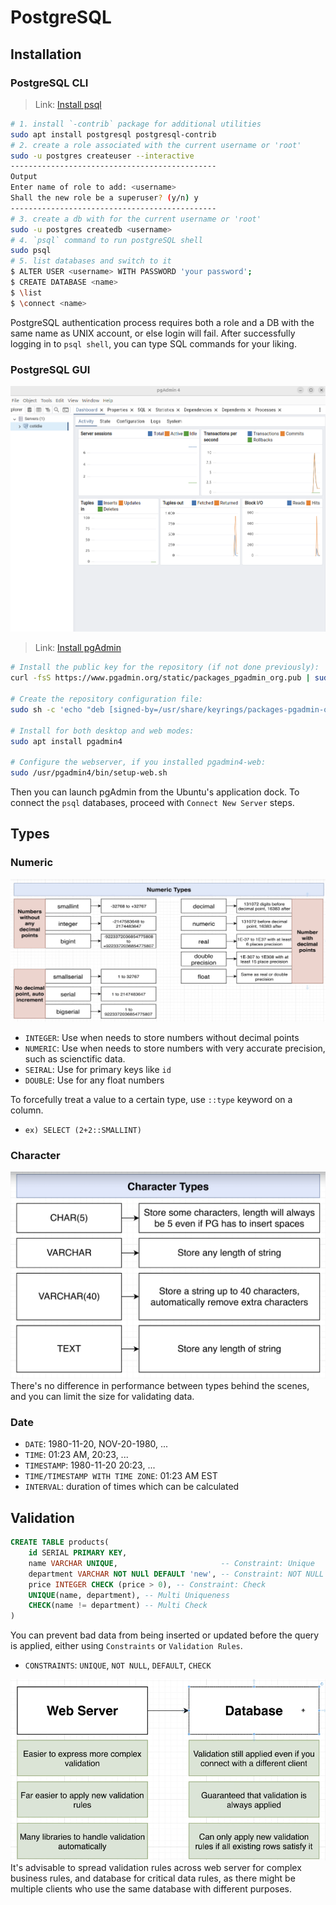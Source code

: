 # PostgreSQL

## Installation
### PostgreSQL CLI
> Link: [Install psql](https://www.postgresql.org/download/)  

```bash
# 1. install `-contrib` package for additional utilities
sudo apt install postgresql postgresql-contrib
# 2. create a role associated with the current username or 'root'
sudo -u postgres createuser --interactive
----------------------------------------------
Output
Enter name of role to add: <username>
Shall the new role be a superuser? (y/n) y
----------------------------------------------
# 3. create a db with for the current username or 'root'
sudo -u postgres createdb <username>
# 4. `psql` command to run postgreSQL shell
sudo psql
# 5. list databases and switch to it
$ ALTER USER <username> WITH PASSWORD 'your password';
$ CREATE DATABASE <name>
$ \list
$ \connect <name>
```
 PostgreSQL authentication process requires both a role and a DB with the same name as UNIX account, or else login will fail. After successfully logging in to `psql shell`, you can type SQL commands for your liking.

### PostgreSQL GUI
![pgadmin](./images/06-pgadmin.png)  
> Link: [Install pgAdmin](https://www.pgadmin.org/download/pgadmin-4-apt/)  

```bash
# Install the public key for the repository (if not done previously):
curl -fsS https://www.pgadmin.org/static/packages_pgadmin_org.pub | sudo gpg --dearmor -o /usr/share/keyrings/packages-pgadmin-org.gpg

# Create the repository configuration file:
sudo sh -c 'echo "deb [signed-by=/usr/share/keyrings/packages-pgadmin-org.gpg] https://ftp.postgresql.org/pub/pgadmin/pgadmin4/apt/$(lsb_release -cs) pgadmin4 main" > /etc/apt/sources.list.d/pgadmin4.list && apt update'

# Install for both desktop and web modes:
sudo apt install pgadmin4

# Configure the webserver, if you installed pgadmin4-web:
sudo /usr/pgadmin4/bin/setup-web.sh
```
Then you can launch pgAdmin from the Ubuntu's application dock. To connect the `psql` databases, proceed with `Connect New Server` steps.

## Types
### Numeric
![numeric-types](./images/07-numeric-types.png)  
- `INTEGER`: Use when needs to store numbers without decimal points
- `NUMERIC`: Use when needs to store numbers with very accurate precision, such as scienctific data.
- `SEIRAL`: Use for primary keys like `id`
- `DOUBLE`: Use for any float numbers

To forcefully treat a value to a certain type, use `::type` keyword on a column.
- `ex) SELECT (2+2::SMALLINT)`

### Character
![character-types](./images/08-character-types.png)  
There's no difference in performance between types behind the scenes, and you can limit the size for validating data.

### Date
- `DATE`: 1980-11-20, NOV-20-1980, ...
- `TIME`: 01:23 AM, 20:23, ...
- `TIMESTAMP`: 1980-11-20 20:23, ...
- `TIME/TIMESTAMP WITH TIME ZONE`: 01:23 AM EST
- `INTERVAL`: duration of times which can be calculated 


## Validation
```sql
CREATE TABLE products(
    id SERIAL PRIMARY KEY,
    name VARCHAR UNIQUE,                       -- Constraint: Unique
    department VARCHAR NOT NULl DEFAULT 'new', -- Constraint: NOT NULL
    price INTEGER CHECK (price > 0), -- Constraint: Check
    UNIQUE(name, department), -- Multi Uniqueness
    CHECK(name != department) -- Multi Check
)
```
 You can prevent bad data from being inserted or updated before the query is applied, either using `Constraints` or `Validation Rules`.
- `CONSTRAINTS`: `UNIQUE`, `NOT NULL`, `DEFAULT`, `CHECK`
  
![validation-location](./images/09-validation-rules.png)  
It's advisable to spread validation rules across web server for complex business rules, and database for critical data rules, as there might be multiple clients who use the same database with different purposes.